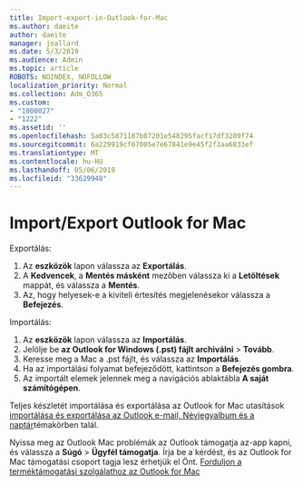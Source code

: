 ```yaml
---
title: Import-export-in-Outlook-for-Mac
ms.author: daeite
author: daeite
manager: joallard
ms.date: 5/3/2019
ms.audience: Admin
ms.topic: article
ROBOTS: NOINDEX, NOFOLLOW
localization_priority: Normal
ms.collection: Adm_O365
ms.custom:
- "1800027"
- "1222"
ms.assetid: ''
ms.openlocfilehash: 5a03c5871187b07201e548295facf17df3209f74
ms.sourcegitcommit: 6a229919cf67005e7e67841e9e45f2f3aa6833ef
ms.translationtype: MT
ms.contentlocale: hu-HU
ms.lasthandoff: 05/06/2019
ms.locfileid: "33629948"
---
```

# <a name="importexport-in-outlook-for-mac"></a>Import/Export Outlook for Mac 

Exportálás:
1. Az **eszközök** lapon válassza az **Exportálás**.
2. A **Kedvencek**, a **Mentés másként** mezőben válassza ki a **Letöltések** mappát, és válassza a **Mentés**.
3. Az, hogy helyesek-e a kiviteli értesítés megjelenésekor válassza a **Befejezés**.

Importálás:
1. Az **eszközök** lapon válassza az **Importálás**.
2. Jelölje be **az Outlook for Windows (.pst) fájlt archiválni** > **Tovább**.
3. Keresse meg a Mac a .pst fájlt, és válassza az **Importálás**.
4. Ha az importálási folyamat befejeződött, kattintson a **Befejezés gombra**.
5. Az importált elemek jelennek meg a navigációs ablaktábla **A saját számítógépen**.

Teljes készletét importálása és exportálása az Outlook for Mac utasítások [importálása és exportálása az Outlook e-mail, Névjegyalbum és a naptár](https://support.office.com/article/92577192-3881-4502-b79d-c3bbada6c8ef#ID0EAACAAA=Mac)témakörben talál. 

Nyissa meg az Outlook Mac problémák az Outlook támogatja az-app kapni, és válassza a **Súgó** > **Ügyfél támogatja**. Írja be a kérdést, és az Outlook for Mac támogatási csoport tagja lesz érhetjük el Önt. [Forduljon a terméktámogatási szolgálathoz az Outlook for Mac](https://go.microsoft.com/fwlink/?linkid=2002400&clcid=0x409)